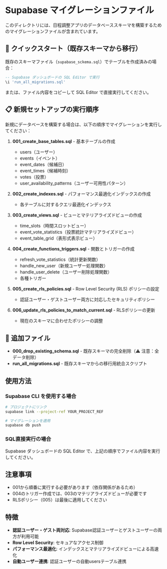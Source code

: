 # Supabase マイグレーションファイル

このディレクトリには、日程調整アプリのデータベーススキーマを構築するためのマイグレーションファイルが含まれています。

## 🚀 クイックスタート（既存スキーマから移行）

既存のスキーマファイル（`supabase_sckema.sql`）でテーブルを作成済みの場合：

```sql
-- Supabase ダッシュボードの SQL Editor で実行
\i 'run_all_migrations.sql'
```

または、ファイル内容をコピーして SQL Editor で直接実行してください。

## 📋 新規セットアップの実行順序

新規にデータベースを構築する場合は、以下の順序でマイグレーションを実行してください：

1. **001_create_base_tables.sql** - 基本テーブルの作成
   - users（ユーザー）
   - events（イベント）
   - event_dates（候補日）
   - event_times（候補時刻）
   - votes（投票）
   - user_availability_patterns（ユーザー可用性パターン）

2. **002_create_indexes.sql** - パフォーマンス最適化インデックスの作成
   - 各テーブルに対するクエリ最適化インデックス

3. **003_create_views.sql** - ビューとマテリアライズドビューの作成
   - time_slots（時間スロットビュー）
   - event_vote_statistics（投票統計マテリアライズドビュー）
   - event_table_grid（表形式表示ビュー）

4. **004_create_functions_triggers.sql** - 関数とトリガーの作成
   - refresh_vote_statistics（統計更新関数）
   - handle_new_user（新規ユーザー処理関数）
   - handle_user_delete（ユーザー削除処理関数）
   - 各種トリガー

5. **005_create_rls_policies.sql** - Row Level Security (RLS) ポリシーの設定
   - 認証ユーザー・ゲストユーザー両方に対応したセキュリティポリシー

6. **006_update_rls_policies_to_match_current.sql** - RLSポリシーの更新
   - 現在のスキーマに合わせたポリシーの調整

## 📁 追加ファイル

- **000_drop_existing_schema.sql** - 既存スキーマの完全削除（⚠️ 注意：全データ削除）
- **run_all_migrations.sql** - 既存スキーマからの移行用統合スクリプト

## 使用方法

### Supabase CLI を使用する場合
```bash
# プロジェクトにリンク
supabase link --project-ref YOUR_PROJECT_REF

# マイグレーションを適用
supabase db push
```

### SQL直接実行の場合
Supabase ダッシュボードの SQL Editor で、上記の順序でファイル内容を実行してください。

## 注意事項

- 001から順番に実行する必要があります（依存関係があるため）
- 004のトリガー作成では、003のマテリアライズドビューが必要です
- RLSポリシー（005）は最後に適用してください

## 特徴

- **認証ユーザー・ゲスト両対応**: Supabase認証ユーザーとゲストユーザーの両方が利用可能
- **Row Level Security**: セキュアなアクセス制御
- **パフォーマンス最適化**: インデックスとマテリアライズドビューによる高速化
- **自動ユーザー連携**: 認証ユーザーの自動usersテーブル連携
